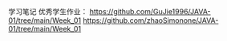 学习笔记
优秀学生作业：
https://github.com/GuJie1996/JAVA-01/tree/main/Week_01
https://github.com/zhaoSimonone/JAVA-01/tree/main/Week_01